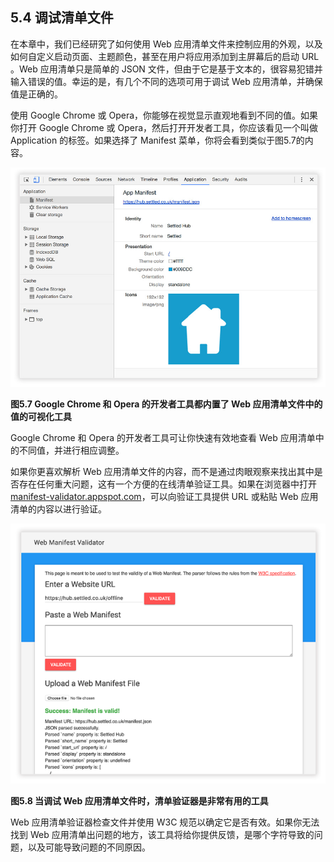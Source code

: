 ## 5.4 调试清单文件

在本章中，我们已经研究了如何使用 Web 应用清单文件来控制应用的外观，以及如何自定义启动页面、主题颜色，甚至在用户将应用添加到主屏幕后的启动 URL 。Web 应用清单只是简单的 JSON 文件，但由于它是基于文本的，很容易犯错并输入错误的值。幸运的是，有几个不同的选项可用于调试 Web 应用清单，并确保值是正确的。

使用 Google Chrome 或 Opera，你能够在视觉显示直观地看到不同的值。如果你打开 Google Chrome 或 Opera，然后打开开发者工具，你应该看见一个叫做 Application 的标签。如果选择了 Manifest 菜单，你将会看到类似于图5.7的内容。

![Figure 5.7](../assets/figure5.7.png)

**图5.7 Google Chrome 和 Opera 的开发者工具都内置了 Web 应用清单文件中的值的可视化工具**

Google Chrome 和 Opera 的开发者工具可让你快速有效地查看 Web 应用清单中的不同值，并进行相应调整。

如果你更喜欢解析 Web 应用清单文件的内容，而不是通过肉眼观察来找出其中是否存在任何重大问题，这有一个方便的在线清单验证工具。如果在浏览器中打开 [manifest-validator.appspot.com](manifest-validator.appspot.com)，可以向验证工具提供 URL 或粘贴 Web 应用清单的内容以进行验证。

![Figure 5.8](../assets/figure5.8.png)

**图5.8 当调试 Web 应用清单文件时，清单验证器是非常有用的工具**

Web 应用清单验证器检查文件并使用 W3C 规范以确定它是否有效。如果你无法找到 Web 应用清单出问题的地方，该工具将给你提供反馈，是哪个字符导致的问题，以及可能导致问题的不同原因。